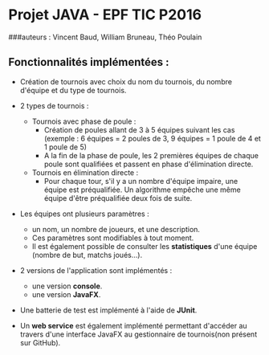 Projet JAVA - EPF TIC P2016
=======

###auteurs : Vincent Baud, William Bruneau, Théo Poulain

## Fonctionnalités implémentées :


* Création de tournois avec choix du nom du tournois, du nombre d'équipe et du type de tournois.

* 2 types de tournois :
	* Tournois avec phase de poule :
		* Création de poules allant de 3 à 5 équipes suivant les cas (exemple : 6 équipes = 2 poules de 3, 9 équipes = 1 poule de 4 et 1 poule de 5)
		* A la fin de la phase de poule, les 2 premières équipes de chaque poule sont qualifiées et passent en phase d'élimination directe.
	* Tournois en élimination directe :
		* Pour chaque tour, s'il y a un nombre d'équipe impaire, une équipe est préqualifiée. Un algorithme empêche une même équipe d'être préqualifiée deux fois de suite.
		
* Les équipes ont plusieurs paramètres :
	* un nom, un nombre de joueurs, et une description.
	* Ces paramètres sont modifiables à tout moment.
	* Il est également possible de consulter les __statistiques__ d'une équipe (nombre de but, matchs joués...).

* 2 versions de l'application sont implémentés : 
	* une version __console__.
	* une version __JavaFX__. 
	
* Une batterie de test est implémenté à l'aide de __JUnit__.

* Un __web service__ est également implémenté permettant d'accéder au travers d'une interface JavaFX au gestionnaire de tournois(non présent sur GitHub).
